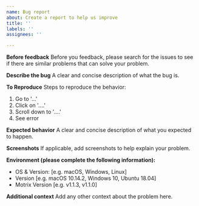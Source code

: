 ```yaml
---
name: Bug report
about: Create a report to help us improve
title: ''
labels: ''
assignees: ''

---
```


**Before feedback**
Before you feedback, please search for the issues to see if there are similar problems that can solve your problem.

**Describe the bug**
A clear and concise description of what the bug is.

**To Reproduce**
Steps to reproduce the behavior:
1. Go to '...'
2. Click on '....'
3. Scroll down to '....'
4. See error

**Expected behavior**
A clear and concise description of what you expected to happen.

**Screenshots**
If applicable, add screenshots to help explain your problem.

**Environment (please complete the following information):**
 - OS & Version: [e.g. macOS, Windows, Linux]
 - Version [e.g. macOS 10.14.2, Windows 10, Ubuntu 18.04]
 - Motrix Version [e.g. v1.1.3, v1.1.0]

**Additional context**
Add any other context about the problem here.

